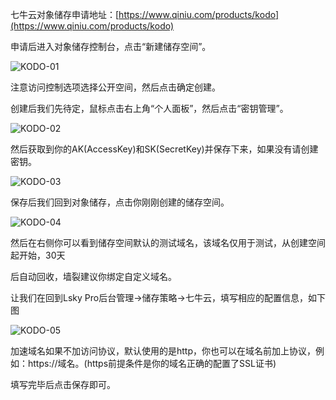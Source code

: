 七牛云对象储存申请地址：[https://www.qiniu.com/products/kodo](https://www.qiniu.com/products/kodo)

申请后进入对象储存控制台，点击“新建储存空间”。

![KODO-01](https://box.kancloud.cn/dfa0fc1ebce5205f3c2b445f04386840_1588x608.png)

注意访问控制选项选择公开空间，然后点击确定创建。

创建后我们先待定，鼠标点击右上角“个人面板”，然后点击“密钥管理”。

![KODO-02](https://box.kancloud.cn/9d193c4e53cfa954521caa0d9e3e7bd1_509x466.png)

然后获取到你的AK(AccessKey)和SK(SecretKey)并保存下来，如果没有请创建密钥。

![KODO-03](https://box.kancloud.cn/514e8f480f3c30c01a3e58c818222df2_1336x285.png)

保存后我们回到对象储存，点击你刚刚创建的储存空间。

![KODO-04](https://box.kancloud.cn/a7223503594b5305d18765347a83b22e_450x676.png)

然后在右侧你可以看到储存空间默认的测试域名，该域名仅用于测试，从创建空间起开始，30天

后自动回收，墙裂建议你绑定自定义域名。

让我们在回到Lsky Pro后台管理->储存策略->七牛云，填写相应的配置信息，如下图

![KODO-05](https://box.kancloud.cn/4019da77e747c9794bc53b810ebc2d4a_848x428.png)

加速域名如果不加访问协议，默认使用的是http，你也可以在域名前加上协议，例如：https://域名。(https前提条件是你的域名正确的配置了SSL证书)

填写完毕后点击保存即可。
